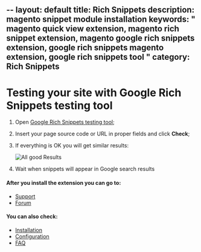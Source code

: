 --
layout: default
title: Rich Snippets
description: magento snippet module installation
keywords: " magento quick view extension, magento rich snippet extension, magento
google rich snippets extension, google rich snippets magento extension, google
rich snippets tool "
category: Rich Snippets
---

# Testing your site with Google Rich Snippets testing tool

1.  Open [Google Rich Snippets testing tool](https://developers.google.com/structured-data/testing-tool/);
2.  Insert your page source code or URL in proper fields and click **Check**;
3.  If everything is OK you will get similar results:

    ![All good Results](http://image.prntscr.com/image/49b886988de548cdb8ce4f164400e0e1.png)
  
4.  Wait when snippets will appear in Google search results

#### After you install the extension you can go to:

* [Support](https://swissuplabs.com/contacts/)
* [Forum](https://swissuplabs.com/magento-forum/)

#### You can also check:

*   [Installation](../installation/)
*   [Configuration](../configuration/)
*	[FAQ](../faq/)
